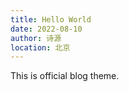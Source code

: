 ```yaml
---
title: Hello World
date: 2022-08-10
author: 诗源
location: 北京  
---
```


 This is official blog theme.
